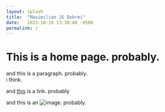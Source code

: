 ```yaml
---
layout: splash
title:  "Maximilian JG Dobrei"
date:   2023-10-16 13:30:00 -0500
permalink: /
---
```


# This is a home page. probably.

and this is a paragraph. probably.  
i think.

and [this](https.maxjdobrei.github.io/about/) is a link. probably

and this is an ![image](https://files.worldwildlife.org/wwfcmsprod/images/Tiger_resting_Bandhavgarh_National_Park_India/hero_full/77ic6i4qdj_Medium_WW226365.jpg). probably.